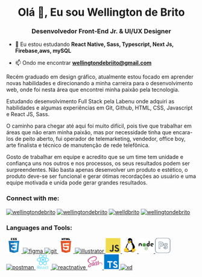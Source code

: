 <h1 align="center">Olá 👋, Eu sou Wellington de Brito</h1>
<h3 align="center">Desenvolvedor Front-End Jr. & UI/UX Designer</h3>

- 🌱 Eu estou estudando **React Native, Sass, Typescript, Next Js, Firebase,aws, mySQL**

- 📫 Ondo me encontrar **wellingtondebriito@gmail.com**

Recém graduado em design gráfico, atualmente estou focado em aprender novas habilidades e direcionando a minha carreira para o desenvolvimento web, onde foi nesta área que encontrei minha paixão pela tecnologia.

Estudando desenvolvimento Full Stack pela Labenu onde adquiri as habilidades e algumas experiências em Git, Github, HTML, CSS, Javascript e React JS, Sass.

O caminho para chegar até aqui foi muito difícil, pois tive que trabalhar em áreas que não eram minha paixão, mas por necessidade tinha que encara-los de peito aberto, fui operador de telemarketing, vendedor, office boy, arte finalista e técnico de manutenção de rede telefônica.

Gosto de trabalhar em equipe e acredito que se um time tem unidade e confiança uns nos outros e nos processos, os seus resultados podem ser surpreendentes. Não basta apenas desenvolver um produto e estético, o produto deve-se ser funcional e gerar ótimas recordações ao usuário e uma equipe motivada e unida pode gerar grandes resultados.


<h3 align="left">Connect with me:</h3>
<p align="left">
<a href="https://linkedin.com/in/wellingtondebrito" target="blank"><img align="center" src="https://cdn.jsdelivr.net/npm/simple-icons@3.0.1/icons/linkedin.svg" alt="wellingtondebrito" height="30" width="40" /></a>
<a href="https://fb.com/wellingtondebriito" target="blank"><img align="center" src="https://cdn.jsdelivr.net/npm/simple-icons@3.0.1/icons/facebook.svg" alt="wellingtondebriito" height="30" width="40" /></a>
<a href="https://instagram.com/welldbrito" target="blank"><img align="center" src="https://cdn.jsdelivr.net/npm/simple-icons@3.0.1/icons/instagram.svg" alt="welldbrito" height="30" width="40" /></a>
<a href="https://www.behance.net/wellingtondebrito" target="blank"><img align="center" src="https://cdn.jsdelivr.net/npm/simple-icons@3.0.1/icons/behance.svg" alt="wellingtondebrito" height="30" width="40" /></a>
</p>

<h3 align="left">Languages and Tools:</h3>
<p align="left"> <a href="https://www.w3schools.com/css/" target="_blank"> <img src="https://raw.githubusercontent.com/devicons/devicon/master/icons/css3/css3-original-wordmark.svg" alt="css3" width="40" height="40"/> </a> <a href="https://www.figma.com/" target="_blank"> <img src="https://www.vectorlogo.zone/logos/figma/figma-icon.svg" alt="figma" width="40" height="40"/> </a> <a href="https://git-scm.com/" target="_blank"> <img src="https://www.vectorlogo.zone/logos/git-scm/git-scm-icon.svg" alt="git" width="40" height="40"/> </a> <a href="https://www.w3.org/html/" target="_blank"> <img src="https://raw.githubusercontent.com/devicons/devicon/master/icons/html5/html5-original-wordmark.svg" alt="html5" width="40" height="40"/> </a> <a href="https://www.adobe.com/in/products/illustrator.html" target="_blank"> <img src="https://www.vectorlogo.zone/logos/adobe_illustrator/adobe_illustrator-icon.svg" alt="illustrator" width="40" height="40"/> </a> <a href="https://developer.mozilla.org/en-US/docs/Web/JavaScript" target="_blank"> <img src="https://raw.githubusercontent.com/devicons/devicon/master/icons/javascript/javascript-original.svg" alt="javascript" width="40" height="40"/> </a> <a href="https://www.linux.org/" target="_blank"> <img src="https://raw.githubusercontent.com/devicons/devicon/master/icons/linux/linux-original.svg" alt="linux" width="40" height="40"/> </a> <a href="https://nodejs.org" target="_blank"> <img src="https://raw.githubusercontent.com/devicons/devicon/master/icons/nodejs/nodejs-original-wordmark.svg" alt="nodejs" width="40" height="40"/> </a> <a href="https://www.photoshop.com/en" target="_blank"> <img src="https://raw.githubusercontent.com/devicons/devicon/master/icons/photoshop/photoshop-line.svg" alt="photoshop" width="40" height="40"/> </a> <a href="https://postman.com" target="_blank"> <img src="https://www.vectorlogo.zone/logos/getpostman/getpostman-icon.svg" alt="postman" width="40" height="40"/> </a> <a href="https://reactjs.org/" target="_blank"> <img src="https://raw.githubusercontent.com/devicons/devicon/master/icons/react/react-original-wordmark.svg" alt="react" width="40" height="40"/> </a> <a href="https://reactnative.dev/" target="_blank"> <img src="https://reactnative.dev/img/header_logo.svg" alt="reactnative" width="40" height="40"/> </a> <a href="https://sass-lang.com" target="_blank"> <img src="https://raw.githubusercontent.com/devicons/devicon/master/icons/sass/sass-original.svg" alt="sass" width="40" height="40"/> </a> <a href="https://www.typescriptlang.org/" target="_blank"> <img src="https://raw.githubusercontent.com/devicons/devicon/master/icons/typescript/typescript-original.svg" alt="typescript" width="40" height="40"/> </a> <a href="https://www.adobe.com/products/xd.html" target="_blank"> <img src="https://cdn.worldvectorlogo.com/logos/adobe-xd.svg" alt="xd" width="40" height="40"/> </a> </p>
